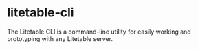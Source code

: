 # litetable-cli
The Litetable CLI is a command-line utility for easily working and prototyping with any Litetable server.

